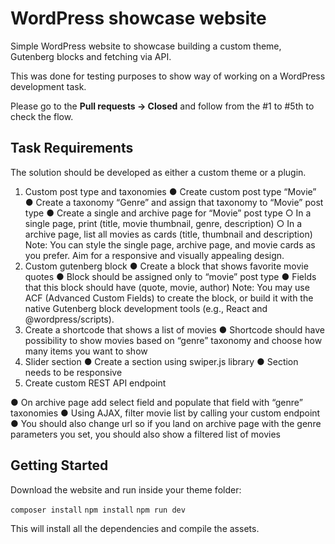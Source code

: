 # WordPress showcase website

Simple WordPress website to showcase building a custom theme, Gutenberg blocks and fetching via API.

This was done for testing purposes to show way of working on a WordPress development task.

Please go to the **Pull requests -> Closed** and follow from the #1 to #5th to check the flow.

## Task Requirements

The solution should be developed as either a custom theme or a plugin.

1. Custom post type and taxonomies
● Create custom post type “Movie”
● Create a taxonomy “Genre” and assign that taxonomy to “Movie” post type
● Create a single and archive page for “Movie” post type
○ In a single page, print (title, movie thumbnail, genre, description)
○ In a archive page, list all movies as cards (title, thumbnail and description)
Note: You can style the single page, archive page, and movie cards as you prefer. Aim
for a responsive and visually appealing design.
2. Custom gutenberg block
● Create a block that shows favorite movie quotes
● Block should be assigned only to “movie” post type
● Fields that this block should have (quote, movie, author)
Note: You may use ACF (Advanced Custom Fields) to create the block, or build it with
the native Gutenberg block development tools (e.g., React and @wordpress/scripts).
3. Create a shortcode that shows a list of movies
● Shortcode should have possibility to show movies based on “genre” taxonomy
and choose how many items you want to show
4. Slider section
● Create a section using swiper.js library
● Section needs to be responsive
5. Create custom REST API endpoint

● On archive page add select field and populate that field with “genre” taxonomies
● Using AJAX, filter movie list by calling your custom endpoint
● You should also change url so if you land on archive page with the genre
parameters you set, you should also show a filtered list of movies

## Getting Started

Download the website and run inside your theme folder:

`composer install`
`npm install`
`npm run dev`

This will install all the dependencies and compile the assets.
